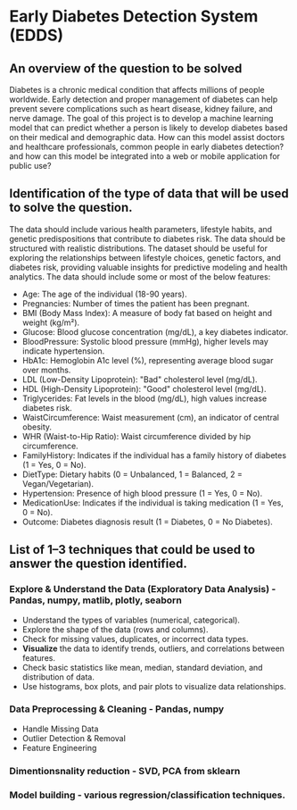 # Early Diabetes Detection System (EDDS)
## An overview of the question to be solved
Diabetes is a chronic medical condition that affects millions of people worldwide. Early detection and proper management of diabetes can help prevent severe complications such as heart disease, kidney failure, and nerve damage. The goal of this project is to develop a machine learning model that can predict whether a person is likely to develop diabetes based on their medical and demographic data.
How can this model assist doctors and healthcare professionals, common people in early diabetes detection? and how can this model be integrated into a web or mobile application for public use?

## Identification of the type of data that will be used to solve the question.
The data should include various health parameters, lifestyle habits, and genetic predispositions that contribute to diabetes risk. The data should be structured with realistic distributions.
The dataset should be useful for exploring the relationships between lifestyle choices, genetic factors, and diabetes risk, providing valuable insights for predictive modeling and health analytics.
The data should include some or most of the below features:

-  Age: The age of the individual (18-90 years).
- Pregnancies: Number of times the patient has been pregnant.
- BMI (Body Mass Index): A measure of body fat based on height and weight (kg/m²).
- Glucose: Blood glucose concentration (mg/dL), a key diabetes indicator.
- BloodPressure: Systolic blood pressure (mmHg), higher levels may indicate hypertension.
- HbA1c: Hemoglobin A1c level (%), representing average blood sugar over months.
- LDL (Low-Density Lipoprotein): "Bad" cholesterol level (mg/dL).
- HDL (High-Density Lipoprotein): "Good" cholesterol level (mg/dL).
- Triglycerides: Fat levels in the blood (mg/dL), high values increase diabetes risk.
- WaistCircumference: Waist measurement (cm), an indicator of central obesity.
- WHR (Waist-to-Hip Ratio): Waist circumference divided by hip circumference.
- FamilyHistory: Indicates if the individual has a family history of diabetes (1 = Yes, 0 = No).
- DietType: Dietary habits (0 = Unbalanced, 1 = Balanced, 2 = Vegan/Vegetarian).
- Hypertension: Presence of high blood pressure (1 = Yes, 0 = No).
- MedicationUse: Indicates if the individual is taking medication (1 = Yes, 0 = No).
- Outcome: Diabetes diagnosis result (1 = Diabetes, 0 = No Diabetes).

## List of 1–3 techniques that could be used to answer the question identified.
### Explore & Understand the Data (Exploratory Data Analysis) - Pandas, numpy, matlib, plotly, seaborn
  - Understand the types of variables (numerical, categorical).
  - Explore the shape of the data (rows and columns).
  - Check for missing values, duplicates, or incorrect data types.
  - **Visualize** the data to identify trends, outliers, and correlations between features.
  - Check basic statistics like mean, median, standard deviation, and distribution of data.
  - Use histograms, box plots, and pair plots to visualize data relationships.
### Data Preprocessing & Cleaning - Pandas, numpy
  - Handle Missing Data
  - Outlier Detection & Removal
  - Feature Engineering
### Dimentionsnality reduction - SVD, PCA from sklearn
### Model building - various regression/classification techniques.

